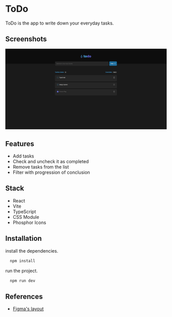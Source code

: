 
# ToDo

ToDo is the app to write down your everyday tasks.


## Screenshots

![ToDo Screenshot](/src/assets/todo.png)


## Features

- Add tasks
- Check and uncheck it as completed
- Remove tasks from the list
- Filter with progression of conclusion


## Stack

- React
- Vite
- TypeScript
- CSS Module
- Phosphor Icons


## Installation

install the dependencies.

```bash
  npm install
```
run the project.

```bash
  npm run dev
```

    
## References

 - [Figma's layout](https://www.figma.com/file/QBZp9tKhJgMPZg15pv5bMz/ToDo-List-(Copy)?node-id=0%3A1)
